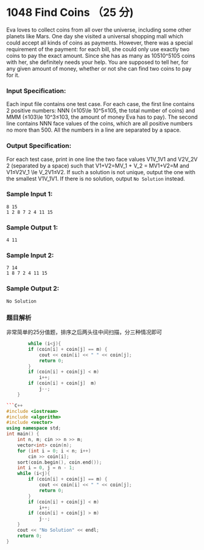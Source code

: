 # 1048 Find Coins （25 分)

Eva loves to collect coins from all over the universe, including some other planets like Mars. One day she visited a universal shopping mall which could accept all kinds of coins as payments. However, there was a special requirement of the payment: for each bill, she could only use exactly two coins to pay the exact amount. Since she has as many as 10510^510​5​​ coins with her, she definitely needs your help. You are supposed to tell her, for any given amount of money, whether or not she can find two coins to pay for it.

### Input Specification:

Each input file contains one test case. For each case, the first line contains 2 positive numbers: NNN (≤105\\le 10^5≤10​5​​, the total number of coins) and MMM (≤103\\le 10^3≤10​3​​, the amount of money Eva has to pay). The second line contains NNN face values of the coins, which are all positive numbers no more than 500. All the numbers in a line are separated by a space.

### Output Specification:

For each test case, print in one line the two face values V1V_1V​1​​ and V2V_2V​2​​ (separated by a space) such that V1+V2=MV\_1 + V\_2 = MV​1​​+V​2​​=M and V1≤V2V\_1 \\le V\_2V​1​​≤V​2​​. If such a solution is not unique, output the one with the smallest V1V_1V​1​​. If there is no solution, output `No Solution` instead.

### Sample Input 1:

    8 15
    1 2 8 7 2 4 11 15
    

### Sample Output 1:

    4 11
    

### Sample Input 2:

    7 14
    1 8 7 2 4 11 15
    

### Sample Output 2:

    No Solution

### 题目解析

非常简单的25分值题，排序之后两头往中间扫描，分三种情况即可
```C++
        while (i<j){
		if (coin[i] + coin[j] == m) {
			cout << coin[i] << " " << coin[j];
			return 0;
		}
		if (coin[i] + coin[j] < m)
			i++;
		if (coin[i] + coin[j]  m)
			j--;
	}

```C++
#include <iostream>
#include <algorithm>
#include <vector>
using namespace std;
int main() {
	int n, m; cin >> n >> m;
	vector<int> coin(n);
	for (int i = 0; i < n; i++)
		cin >> coin[i];
	sort(coin.begin(), coin.end());
	int i = 0, j = n - 1;
	while (i<j){
		if (coin[i] + coin[j] == m) {
			cout << coin[i] << " " << coin[j];
			return 0;
		}
		if (coin[i] + coin[j] < m)
			i++;
		if (coin[i] + coin[j] > m)
			j--;
	}
	cout << "No Solution" << endl;
	return 0;
}
```